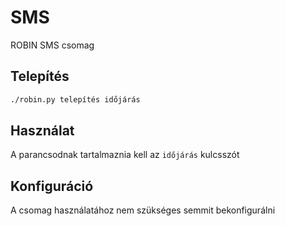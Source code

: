 # SMS
ROBIN SMS csomag

## Telepítés

```bash
./robin.py telepítés időjárás
```

## Használat

A parancsodnak tartalmaznia kell az `időjárás` kulcsszót

## Konfiguráció

A csomag használatához nem szükséges semmit bekonfigurálni
